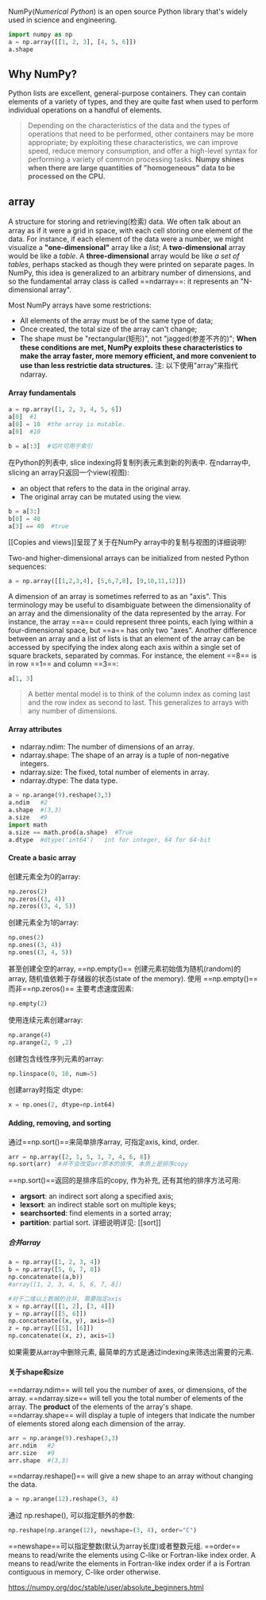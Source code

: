 NumPy(*Numerical Python*) is an open source Python library that's widely used in science and engineering.
```python
import numpy as np
a = np.array([[1, 2, 3], [4, 5, 6]])
a.shape
```
## Why NumPy?
Python lists are excellent, general-purpose containers. They can contain elements of a variety of types, and they are quite fast when used to perform individual operations on a handful of elements.
>Depending on the characteristics of the data and the types of operations that need to be performed, other containers may be more appropriate; by exploiting these characteristics, we can improve speed, reduce memory consumption, and offer a high-level syntax for performing a variety of common processing tasks.
**Numpy shines when there are large quantities of "homogeneous" data to be processed on the CPU.**
## array
A structure for storing and retrieving(检索) data.
We often talk about an array as if it were a grid in space, with each cell storing one element of the data. For instance, if each element of the data were a number, we might visualize a **"one-dimensional"** array like a *list*;
A **two-dimensional** array would be like a *table*.
A **three-dimensional** array would be like *a set of tables*, perhaps stacked as though they were printed on separate pages. 
In NumPy, this idea is generalized to an arbitrary number of dimensions, and so the fundamental array class is called ==ndarray==: it represents an "N-dimensional array".

Most NumPy arrays have some restrictions:
- All elements of the array must be of the same type of data;
- Once created, the total size of the array can't change;
- The shape must be "rectangular(矩形)", not "jagged(参差不齐的)";
**When these conditions are met, NumPy exploits these characteristics to make the array faster, more memory efficient, and more convenient to use than less restrictie data structures.**
注: 以下使用"array"来指代 ndarray.
#### Array fundamentals
```python
a = np.array([1, 2, 3, 4, 5, 6])
a[0]  #1
a[0] = 10  #the array is mutable.
a[0]  #10

b = a[:3]  #切片可用于索引

```
在Python的列表中, slice indexing将复制列表元素到新的列表中.
在ndarray中, slicing an array只返回一个view(视图):
- an object that refers to the data in the original array.
- The original array can be mutated using the view.
```python
b = a[3:]
b[0] = 40
a[3] == 40  #true
```
[[Copies and views]]呈现了关于在NumPy array中的复制与视图的详细说明!

Two-and higher-dimensional arrays can be initialized from nested Python sequences:
```python
a = np.array([[1,2,3,4], [5,6,7,8], [9,10,11,12]])
```
A dimension of an array is sometimes referred to as an "axis".
This terminology may be useful to disambiguate between the dimensionality of an array and the dimensionality of the data represented by the array. For instance, the array ==a== could represent three points, each lying within a four-dimensional space, but ==a== has only two "axes".
Another difference between an array and a list of lists is that an element of the array can be accessed by specifying the index along each axis within a single set of square brackets, separated by commas.
For instance, the element ==8== is in row ==1== and column ==3==:
```python
a[1, 3]
```
>A better mental model is to think of the column index as coming last and the row index as second to last.
>This generalizes to arrays with any number of dimensions.

#### Array attributes
- ndarray.ndim: The number of dimensions of an array.
- ndarray.shape: The shape of an array is a tuple of non-negative integers.
- ndarray.size: The fixed, total number of elements in array.
- ndarray.dtype: The data type.
```python
a = np.arange(9).reshape(3,3)
a.ndim   #2
a.shape  #(3,3)
a.size   #9
import math
a.size == math.prod(a.shape)  #True
a.dtype  #dtype('int64')   int for integer, 64 for 64-bit
```
#### Create a basic array
创建元素全为0的array:
```python
np.zeros(2)
np.zeros((3, 4))
np.zeros((3, 4, 5))
```
创建元素全为1的array:
```python
np.ones(2)
np.ones((3, 4))
np.ones((3, 4, 5))
```
甚至创建全空的array, ==np.empty()== 创建元素初始值为随机(random)的array, 随机值依赖于存储器的状态(state of the memory).
使用 ==np.empty()== 而非==np.zeros()== 主要考虑速度因素:
```python
np.empty(2)  
```
使用连续元素创建array:
```python
np.arange(4)
np.arange(2, 9 ,2)
```
创建包含线性序列元素的array:
```python
np.linspace(0, 10, num=5)
```
创建array时指定 dtype:
```python
x = np.ones(2, dtype=np.int64)
```

#### Adding, removing, and sorting
通过==np.sort()==来简单排序array, 可指定axis, kind, order.
```python
arr = np.array([2, 1, 5, 3, 7, 4, 6, 8])
np.sort(arr)  #并不会改变arr原本的排序, 本质上是排序copy
```
==np.sort()==返回的是排序后的copy, 作为补充, 还有其他的排序方法可用:
- **argsort**: an indirect sort along a specified axis;
- **lexsort**: an indirect stable sort on multiple keys;
- **searchsorted**: find elements in a sorted array;
- **partition**: partial sort.
详细说明详见: [[sort]]

##### 合并array
```python
a = np.array([1, 2, 3, 4])
b = np.array([5, 6, 7, 8])
np.concatenate((a,b))  
#array([1, 2, 3, 4, 5, 6, 7, 8])

#对于二维以上数据的合并, 需要指定axis
x = np.array([[1, 2], [3, 4]])
y = np.array([[5, 6]])
np.concatenate((x, y), axis=0)
z = np.array([[5], [6]])
np.concatenate((x, z), axis=1)
```
如果需要从array中删除元素, 最简单的方式是通过indexing来筛选出需要的元素.

#### 关于shape和size
==ndarray.ndim== will tell you the number of axes, or dimensions, of the array.
==ndarray.size== will tell you the total number of elements of the array. The **product** of the elements of the array's shape.
==ndarray.shape== will display a tuple of integers that indicate the number of elements stored along each dimension of the array.
```python
arr = np.arange(9).reshape(3,3)
arr.ndim   #2
arr.size   #9
arr.shape  #(3,3)
```
==ndarray.reshape()== will give a new shape to an array without changing the data.
```python
a = np.arange(12).reshape(3, 4)
```
通过 np.reshape(), 可以指定额外的参数:
```python
np.reshape(np.arange(12), newshape=(3, 4), order="C")
```
==newshape==可以指定整数(默认为array长度)或者整数元组.
==order== means to read/write the elements using C-like or Fortran-like index order. A means to read/write the elements in Fortran-like index order if a is Fortran contiguous in memory, C-like order otherwise.





https://numpy.org/doc/stable/user/absolute_beginners.html